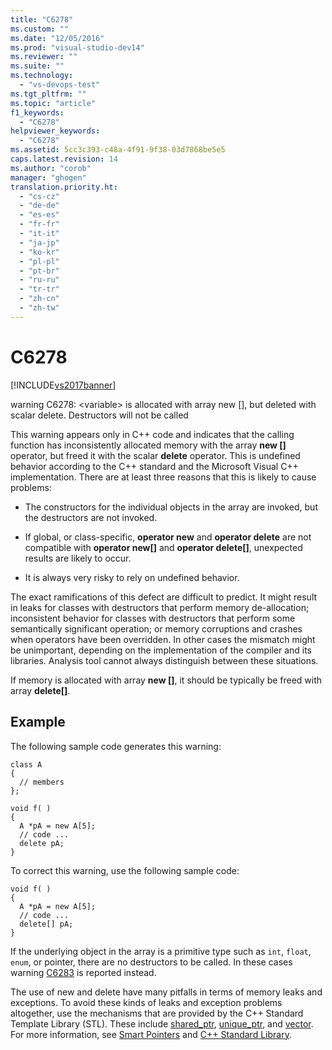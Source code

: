 ```yaml
---
title: "C6278"
ms.custom: ""
ms.date: "12/05/2016"
ms.prod: "visual-studio-dev14"
ms.reviewer: ""
ms.suite: ""
ms.technology: 
  - "vs-devops-test"
ms.tgt_pltfrm: ""
ms.topic: "article"
f1_keywords: 
  - "C6278"
helpviewer_keywords: 
  - "C6278"
ms.assetid: 5cc3c393-c48a-4f91-9f38-03d7868be5e5
caps.latest.revision: 14
ms.author: "corob"
manager: "ghogen"
translation.priority.ht: 
  - "cs-cz"
  - "de-de"
  - "es-es"
  - "fr-fr"
  - "it-it"
  - "ja-jp"
  - "ko-kr"
  - "pl-pl"
  - "pt-br"
  - "ru-ru"
  - "tr-tr"
  - "zh-cn"
  - "zh-tw"
---
```

# C6278
[!INCLUDE[vs2017banner](../code-quality/includes/vs2017banner.md)]

warning C6278: \<variable> is allocated with array new [], but deleted with scalar delete. Destructors will not be called  
  
 This warning appears only in C++ code and indicates that the calling function has inconsistently allocated memory with the array **new []** operator, but freed it with the scalar **delete** operator. This is undefined behavior according to the C++ standard and the Microsoft Visual C++ implementation. There are at least three reasons that this is likely to cause problems:  
  
-   The constructors for the individual objects in the array are invoked, but the destructors are not invoked.  
  
-   If global, or class-specific, **operator new** and **operator delete** are not compatible with **operator new[]** and **operator delete[]**, unexpected results are likely to occur.  
  
-   It is always very risky to rely on undefined behavior.  
  
 The exact ramifications of this defect are difficult to predict. It might result in leaks for classes with destructors that perform memory de-allocation; inconsistent behavior for classes with destructors that perform some semantically significant operation; or memory corruptions and crashes when operators have been overridden. In other cases the mismatch might be unimportant, depending on the implementation of the compiler and its libraries. Analysis tool cannot always distinguish between these situations.  
  
 If memory is allocated with array **new []**, it should be typically be freed with array **delete[]**.  
  
## Example  
 The following sample code generates this warning:  
  
```  
class A  
{  
  // members  
};  
  
void f( )  
{  
  A *pA = new A[5];  
  // code ...  
  delete pA;  
}  
```  
  
 To correct this warning, use the following sample code:  
  
```  
void f( )  
{  
  A *pA = new A[5];  
  // code ...  
  delete[] pA;  
}  
```  
  
 If the underlying object in the array is a primitive type such as `int`, `float`, `enum`, or pointer, there are no destructors to be called. In these cases warning [C6283](../code-quality/c6283.md) is reported instead.  
  
 The use of new and delete have many pitfalls in terms of memory leaks and exceptions. To avoid these kinds of leaks and exception problems altogether, use the mechanisms that are provided by the C++ Standard Template Library (STL). These include [shared_ptr](../Topic/shared_ptr%20Class.md), [unique_ptr](../Topic/unique_ptr%20Class.md), and [vector](../Topic/%3Cvector%3E.md). For more information, see [Smart Pointers](../Topic/Smart%20Pointers%20\(Modern%20C++\).md) and [C++ Standard Library](../Topic/C++%20Standard%20Library%20Reference.md).
